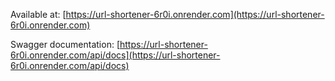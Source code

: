 Available at:
[https://url-shortener-6r0i.onrender.com](https://url-shortener-6r0i.onrender.com)

Swagger documentation:
[https://url-shortener-6r0i.onrender.com/api/docs](https://url-shortener-6r0i.onrender.com/api/docs)
